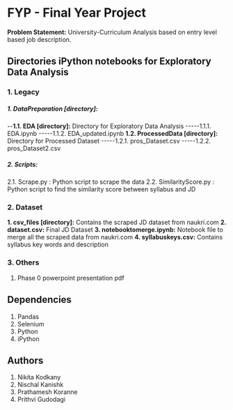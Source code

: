 # FYP - Final Year Project
**Problem Statement:** University-Curriculum Analysis based on entry level based job description.
## Directories iPython notebooks for Exploratory Data Analysis
### 1. Legacy
##### 1. DataPreparation [directory]:
--**1.1. EDA [directory]:** Directory for Exploratory Data Analysis
-----1.1.1. EDA.ipynb
-----1.1.2. EDA_updated.ipynb
**1.2. ProcessedData [directory]:** Directory for Processed Dataset
-----1.2.1. pros_Dataset.csv
-----1.2.2. pros_Dataset2.csv

##### 2. Scripts:
2.1. Scrape.py : Python script to scrape the data
2.2. SimilarityScore.py : Python script to find the similarity score between syllabus and JD

### 2. Dataset
**1. csv_files [directory]:** Contains the scraped JD dataset from naukri.com
**2. dataset.csv:** Final JD Dataset
**3. notebooktomerge.ipynb:** Notebook file to merge all the scraped data from naukri.com
**4. syllabuskeys.csv:** Contains syllabus key words and description

### 3. Others
1. Phase 0 powerpoint presentation pdf

## Dependencies
1. Pandas
2. Selenium
3. Python
4. iPython

## Authors
1. Nikita Kodkany
2. Nischal Kanishk
3. Prathamesh Koranne
4. Prithvi Gudodagi
